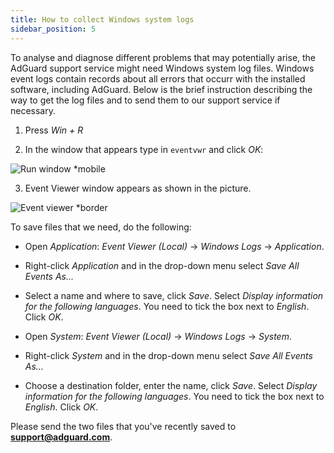 ```yaml
---
title: How to collect Windows system logs
sidebar_position: 5
---
```


To analyse and diagnose different problems that may potentially arise, the AdGuard support service might need Windows system log files. Windows event logs contain records about all errors that occurr with the installed software, including AdGuard. Below is the brief instruction describing the way to get the log files and to send them to our support service if necessary.

1. Press *Win + R*

2. In the window that appears type in `eventvwr` and click *OK*:

![Run window *mobile](https://cdn.adtidy.org/public/Adguard/kb/newscreenshots/En/eng_event_logs_1.png)

3. Event Viewer window appears as shown in the picture.

![Event viewer *border](https://cdn.adtidy.org/public/Adguard/kb/newscreenshots/En/eng_event_logs_2.png)

To save files that we need, do the following:

- Open *Application*: *Event Viewer (Local)* → *Windows Logs* → *Application*.

- Right-click *Application* and in the drop-down menu select *Save All Events As...*

- Select a name and where to save, click *Save*. Select *Display information for the following languages*. You need to tick the box next to *English*. Click *OK*.

- Open *System*: *Event Viewer (Local)* → *Windows Logs* →  *System*.

- Right-click *System* and in the drop-down menu select *Save All Events As...*

- Choose a destination folder, enter the name, click *Save*. Select *Display information for the following languages*. You need to tick the box next to *English*. Click *OK*.

Please send the two files that you've recently saved to **support@adguard.com**.
